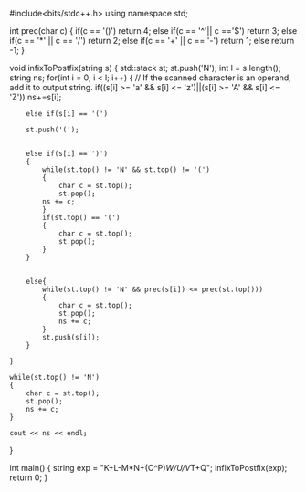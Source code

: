 
#include<bits/stdc++.h>
using namespace std;


int prec(char c)
{   if(c == '()')
return 4;
	else if(c == '^'|| c =='$')
	return 3;
	else if(c == '*' || c == '/')
	return 2;
	else if(c == '+' || c == '-')
	return 1;
	else
	return -1;
}


void infixToPostfix(string s)
{
	std::stack<char> st;
	st.push('N');
	int l = s.length();
	string ns;
	for(int i = 0; i < l; i++)
	{
		// If the scanned character is an operand, add it to output string.
		if((s[i] >= 'a' && s[i] <= 'z')||(s[i] >= 'A' && s[i] <= 'Z'))
		ns+=s[i];

		else if(s[i] == '(')

		st.push('(');


		else if(s[i] == ')')
		{
			while(st.top() != 'N' && st.top() != '(')
			{
				char c = st.top();
				st.pop();
			ns += c;
			}
			if(st.top() == '(')
			{
				char c = st.top();
				st.pop();
			}
		}


		else{
			while(st.top() != 'N' && prec(s[i]) <= prec(st.top()))
			{
				char c = st.top();
				st.pop();
				ns += c;
			}
			st.push(s[i]);
		}

	}

	while(st.top() != 'N')
	{
		char c = st.top();
		st.pop();
		ns += c;
	}

	cout << ns << endl;

}

int main()
{
	string exp = "K+L-M*N+(O^P)*W/U/V*T+Q";
	infixToPostfix(exp);
	return 0;
}


